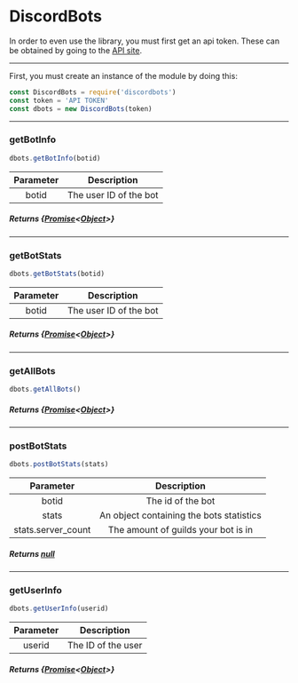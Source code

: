 # DiscordBots
In order to even use the library, you must first get an api token. These can be obtained by going to the [API site](https://bots.discord.pw/api).

---

First, you must create an instance of the module by doing this:
```js
const DiscordBots = require('discordbots')
const token = 'API TOKEN'
const dbots = new DiscordBots(token)
```

---

### getBotInfo

```js
dbots.getBotInfo(botid)
```
| Parameter | Description |
| :---: | :---: |
| botid | The user ID of the bot |

##### Returns {[Promise](https://developer.mozilla.org/en-US/docs/Web/JavaScript/Reference/Global_Objects/Promise)<[Object](https://developer.mozilla.org/en-US/docs/Web/JavaScript/Reference/Global_Objects/Object)>}

---

### getBotStats

```js
dbots.getBotStats(botid)
```
| Parameter | Description |
| :---: | :---: |
| botid | The user ID of the bot |

##### Returns {[Promise](https://developer.mozilla.org/en-US/docs/Web/JavaScript/Reference/Global_Objects/Promise)<[Object](https://developer.mozilla.org/en-US/docs/Web/JavaScript/Reference/Global_Objects/Object)>}

---

### getAllBots

```js
dbots.getAllBots()
```

##### Returns {[Promise](https://developer.mozilla.org/en-US/docs/Web/JavaScript/Reference/Global_Objects/Promise)<[Object](https://developer.mozilla.org/en-US/docs/Web/JavaScript/Reference/Global_Objects/Object)>}

---

### postBotStats

```js
dbots.postBotStats(stats)
```
| Parameter | Description |
| :---: | :---: |
| botid | The id of the bot |
| stats | An object containing the bots statistics |
| stats.server_count | The amount of guilds your bot is in |

##### Returns [null](https://developer.mozilla.org/en-US/docs/Web/JavaScript/Reference/Global_Objects/null)

---

### getUserInfo

```js
dbots.getUserInfo(userid)
```
| Parameter | Description |
| :---: | :---: |
| userid | The ID of the user |

##### Returns {[Promise](https://developer.mozilla.org/en-US/docs/Web/JavaScript/Reference/Global_Objects/Promise)<[Object](https://developer.mozilla.org/en-US/docs/Web/JavaScript/Reference/Global_Objects/Object)>}

